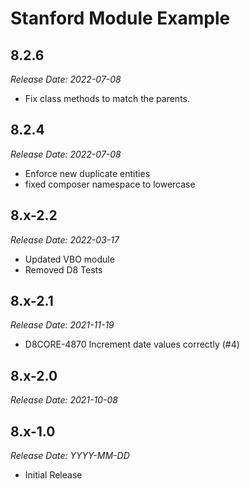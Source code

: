 # Stanford Module Example

8.2.6
--------------------------------------------------------------------------------
_Release Date: 2022-07-08_

- Fix class methods to match the parents.

8.2.4
--------------------------------------------------------------------------------
_Release Date: 2022-07-08_

- Enforce new duplicate entities
- fixed composer namespace to lowercase


8.x-2.2
--------------------------------------------------------------------------------
_Release Date: 2022-03-17_

- Updated VBO module
- Removed D8 Tests


8.x-2.1
--------------------------------------------------------------------------------
_Release Date: 2021-11-19_

- D8CORE-4870 Increment date values correctly (#4)


8.x-2.0
--------------------------------------------------------------------------------
_Release Date: 2021-10-08_



8.x-1.0
--------------------------------------------------------------------------------
_Release Date: YYYY-MM-DD_

- Initial Release
